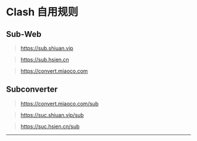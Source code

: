 # Clash 自用规则

## Sub-Web
> https://sub.shiuan.vip

> https://sub.hsien.cn

> https://convert.miaoco.com

## Subconverter

> https://convert.miaoco.com/sub

> https://suc.shiuan.vip/sub

> https://suc.hsien.cn/sub



---
